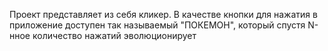 Проект представляет из себя кликер. В качестве кнопки для нажатия в приложение доступен так называемый "ПОКЕМОН", который спустя N-нное количество нажатий эволюционирует
